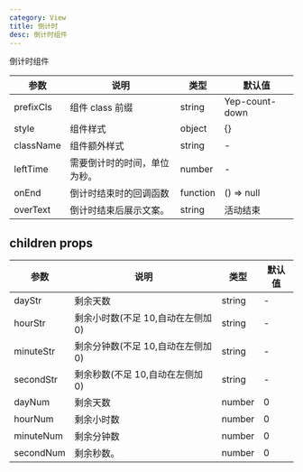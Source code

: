 ```yaml
---
category: View
title: 倒计时
desc: 倒计时组件
---
```


倒计时组件

<DEMO>

| 参数      | 说明                         | 类型     | 默认值         |
| --------- | ---------------------------- | -------- | -------------- |
| prefixCls | 组件 class 前缀              | string   | Yep-count-down |
| style     | 组件样式                     | object   | {}             |
| className | 组件额外样式                 | string   | -              |
| leftTime  | 需要倒计时的时间，单位为秒。 | number   | -              |
| onEnd     | 倒计时结束时的回调函数       | function | () => null     |
| overText  | 倒计时结束后展示文案。       | string   | 活动结束       |

## children props

| 参数      | 说明                               | 类型   | 默认值 |
| --------- | ---------------------------------- | ------ | ------ |
| dayStr    | 剩余天数                           | string | -      |
| hourStr   | 剩余小时数(不足 10,自动在左侧加 0) | string | -      |
| minuteStr | 剩余分钟数(不足 10,自动在左侧加 0) | string | -      |
| secondStr | 剩余秒数(不足 10,自动在左侧加 0)   | string | -      |
| dayNum    | 剩余天数                           | number | 0      |
| hourNum   | 剩余小时数                         | number | 0      |
| minuteNum | 剩余分钟数                         | number | 0      |
| secondNum | 剩余秒数。                         | number | 0      |
